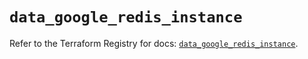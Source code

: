 # `data_google_redis_instance`

Refer to the Terraform Registry for docs: [`data_google_redis_instance`](https://registry.terraform.io/providers/hashicorp/google/6.25.0/docs/data-sources/redis_instance).
